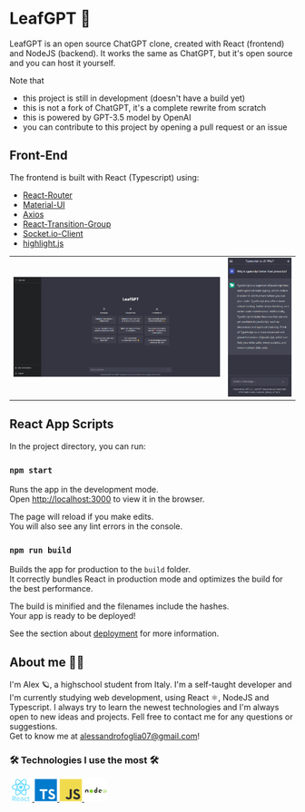 # LeafGPT 💬

LeafGPT is an open source ChatGPT clone, created with React (frontend) and NodeJS (backend).
It works the same as ChatGPT, but it's open source and you can host it yourself.

Note that

-   this project is still in development (doesn't have a build yet)
-   this is not a fork of ChatGPT, it's a complete rewrite from scratch
-   this is powered by GPT-3.5 model by OpenAI
-   you can contribute to this project by opening a pull request or an issue

## Front-End

The frontend is built with React (Typescript) using:

-   [React-Router](https://reactrouter.com/)
-   [Material-UI](https://material-ui.com/)
-   [Axios](https://axios-http.com/)
-   [React-Transition-Group](https://reactcommunity.org/react-transition-group/)
-   [Socket.io-Client](https://socket.io/docs/v3/client-api/index.html)
-   [highlight.js](https://highlightjs.org/)

<table style="width: 100%; border: none;" cellspacing="0" cellpadding="0" border="0">
    <tr>
        <td style="width: 75%; border: none!important;" valign="center">
            <img src='./public/assets/screenshot1.png' width='100%'/>
        </td>
        <td style="width: 25%; border: none!important;" valign="center">
            <img src='./public/assets/screenshot2.png' width='100%' />
        </td>
    </tr>
<table>

## React App Scripts

In the project directory, you can run:

### `npm start`

Runs the app in the development mode.\
Open [http://localhost:3000](http://localhost:3000) to view it in the browser.

The page will reload if you make edits.\
You will also see any lint errors in the console.

### `npm run build`

Builds the app for production to the `build` folder.\
It correctly bundles React in production mode and optimizes the build for the best performance.

The build is minified and the filenames include the hashes.\
Your app is ready to be deployed!

See the section about [deployment](https://facebook.github.io/create-react-app/docs/deployment) for more information.

## About me 🧙‍♂️

I'm Alex 🪐, a highschool student from Italy. I'm a self-taught developer and I'm currently studying web development, using React ⚛️, NodeJS and Typescript.
I always try to learn the newest technologies and I'm always open to new ideas and projects. Fell free to contact me for any questions or suggestions.<br /> Get to know me at alessandrofoglia07@gmail.com!

### 🛠️ Technologies I use the most 🛠️

<a href="https://reactjs.org/" target="_blank" rel="noreferrer"> <img src="https://raw.githubusercontent.com/devicons/devicon/master/icons/react/react-original-wordmark.svg" alt="react" width="40" height="40"/> </a><a href="https://www.typescriptlang.org/" target="_blank" rel="noreferrer"> <img src="https://raw.githubusercontent.com/devicons/devicon/master/icons/typescript/typescript-original.svg" alt="typescript" width="40" height="40"/> </a><a href="https://developer.mozilla.org/en-US/docs/Web/JavaScript" target="_blank" rel="noreferrer"> <img src="https://raw.githubusercontent.com/devicons/devicon/master/icons/javascript/javascript-original.svg" alt="javascript" width="40" height="40"/> </a><a href="https://nodejs.org" target="_blank" rel="noreferrer"> <img src="https://raw.githubusercontent.com/devicons/devicon/master/icons/nodejs/nodejs-original-wordmark.svg" alt="nodejs" width="40" height="40"/> </a>
